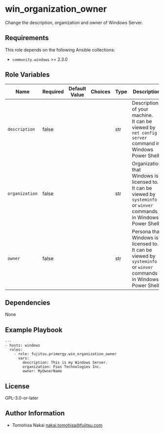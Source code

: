 win_organization_owner
======================

Change the description, organization and owner of Windows Server.

Requirements
------------

This role depends on the following Ansible collections:

- `community.windows` >= 2.3.0

Role Variables
--------------

| Name | Required | Default Value | Choices | Type | Description |
|------|----------|---------------|---------|------|-------------|
| `description` | false | | | str | Description of your machine. <br> It can be viewed by `net config server` command in Windows Power Shell. |
| `organization` | false | | | str | Organization that Windows is licensed to. <br> It can be viewed by `systeminfo` or `winver` commands in Windows Power Shell. |
| `owner` | false | | | str | Persona that Windows is licensed to. <br> It can be viewed by `systeminfo` or `winver` commands in Windows Power Shell. |

Dependencies
------------

None

Example Playbook
----------------

    ---
    - hosts: windows
      roles:
        - role: fujitsu.primergy.win_organization_owner
          vars:
            description: This is my Windows Server.
            organization: Fsas Technologies Inc.
            owner: MyOwnerName

License
-------

GPL-3.0-or-later

Author Information
------------------

- Tomohisa Nakai <nakai.tomohisa@fujitsu.com>
